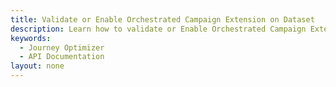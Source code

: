 ```yaml
---
title: Validate or Enable Orchestrated Campaign Extension on Dataset
description: Learn how to validate or Enable Orchestrated Campaign Extension on Dataset using APIs.
keywords: 
  - Journey Optimizer
  - API Documentation
layout: none
---
```


<RedoclyAPIBlock src="https://raw.githubusercontent.com/AdobeDocs/journey-optimizer-apis/main/src/swagger-specs/orchestrated-campaign-dataset.yaml"/>
